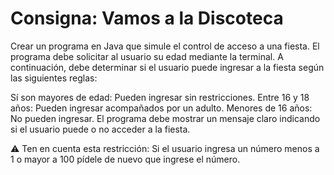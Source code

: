 
# Consigna: Vamos a la Discoteca
Crear un programa en Java que simule el control de acceso a una fiesta. 
El programa debe solicitar al usuario su edad mediante la terminal. A continuación, debe determinar si el usuario 
puede ingresar a la fiesta según las siguientes reglas:

Sí son mayores de edad: Pueden ingresar sin restricciones.
Entre 16 y 18 años: Pueden ingresar acompañados por un adulto.
Menores de 16 años: No pueden ingresar.
El programa debe mostrar un mensaje claro indicando si el usuario puede o no acceder a la fiesta.

⚠️ Ten en cuenta esta restricción: Si el usuario ingresa un número menos a 1 o mayor a 100 pídele de nuevo que ingrese el número.